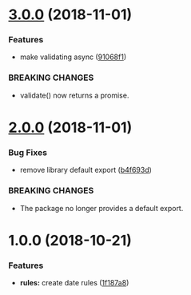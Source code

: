 # [3.0.0](https://github.com/jamesfer/functional-validator/compare/v2.0.0...v3.0.0) (2018-11-01)


### Features

* make validating async ([91068f1](https://github.com/jamesfer/functional-validator/commit/91068f1))


### BREAKING CHANGES

* validate() now returns a promise.

# [2.0.0](https://github.com/jamesfer/functional-validator/compare/v1.0.0...v2.0.0) (2018-11-01)


### Bug Fixes

* remove library default export ([b4f693d](https://github.com/jamesfer/functional-validator/commit/b4f693d))


### BREAKING CHANGES

* The package no longer provides a default export.

# 1.0.0 (2018-10-21)


### Features

* **rules:** create date rules ([1f187a8](https://github.com/jamesfer/functional-validator/commit/1f187a8))
